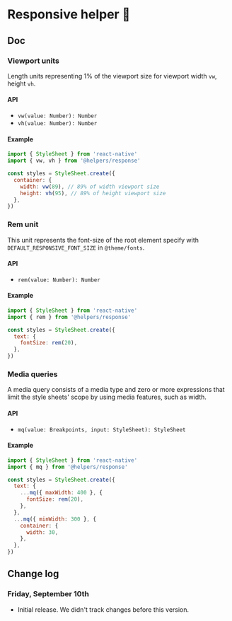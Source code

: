 # Responsive helper :iphone:

## Doc

### Viewport units
Length units representing 1% of the viewport size for viewport width  ```vw```, height ```vh```.

#### API
* ```vw(value: Number): Number```
* ```vh(value: Number): Number```

#### Example
``` js
import { StyleSheet } from 'react-native'
import { vw, vh } from '@helpers/response'

const styles = StyleSheet.create({
  container: {
    width: vw(89), // 89% of width viewport size
    height: vh(95), // 89% of height viewport size
  },
})
```


### Rem unit
This unit represents the font-size of the root element specify with ```DEFAULT_RESPONSIVE_FONT_SIZE``` in ```@theme/fonts```.

#### API
* ```rem(value: Number): Number```

#### Example
``` js
import { StyleSheet } from 'react-native'
import { rem } from '@helpers/response'

const styles = StyleSheet.create({
  text: {
    fontSize: rem(20),
  },
})
```

### Media queries
A media query consists of a media type and zero or more expressions that limit the style sheets' scope by using media features, such as width.

#### API
* ```mq(value: Breakpoints, input: StyleSheet): StyleSheet```

#### Example
``` js
import { StyleSheet } from 'react-native'
import { mq } from '@helpers/response'

const styles = StyleSheet.create({
  text: {
    ...mq({ maxWidth: 400 }, {
      fontSize: rem(20),
    },
  },
  ...mq({ minWidth: 300 }, {
    container: {
      width: 30,
    },
  },
})
```

## Change log
### Friday, September 10th
* Initial release. We didn't track changes before this version.
